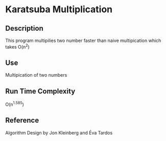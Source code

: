 # Karatsuba Multiplication

## Description
This program multipilies two number faster than naive multipication which takes O(n<sup>2</sup>)
 
## Use
Multipication of two numbers 

## Run Time Complexity
O(n<sup>1.585</sup>)

## Reference
Algorithm Design
by Jon Kleinberg and Éva Tardos
